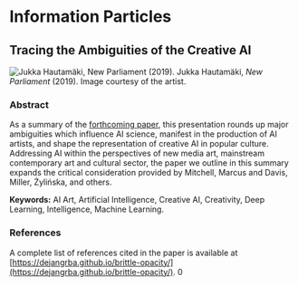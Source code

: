 # Information Particles
## Tracing the Ambiguities of the Creative AI

![Jukka Hautamäki, New Parliament (2019).](https://dejangrba.github.io/information-particles/Jukka-Hautamäki-2019-New-Parliament.png)
Jukka Hautamäki, _New Parliament_ (2019). Image courtesy of the artist.

### Abstract
As a summary of the [forthcoming paper](https://dejangrba.github.io/brittle-opacity/), this presentation rounds up major ambiguities which influence AI science, manifest in the production of AI artists, and shape the representation of creative AI in popular culture. Addressing AI within the perspectives of new media art, mainstream contemporary art and cultural sector, the paper we outline in this summary expands the critical consideration provided by Mitchell, Marcus and Davis, Miller, Żylińska, and others.

__Keywords:__ AI Art, Artificial Intelligence, Creative AI, Creativity, Deep Learning, Intelligence, Machine Learning.

### References
A complete list of references cited in the paper is available at [https://dejangrba.github.io/brittle-opacity/](https://dejangrba.github.io/brittle-opacity/).
0
